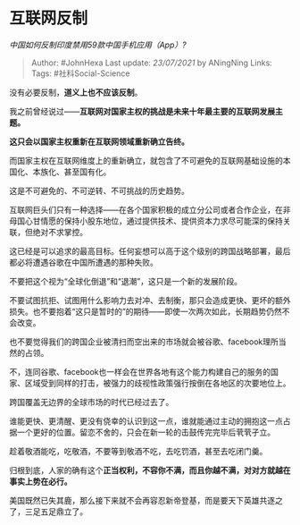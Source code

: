 # 互联网反制
*中国如何反制印度禁用59款中国手机应用（App）?*

> Author: #JohnHexa
Last update: *23/07/2021* by ANingNing
Links:
Tags: #社科Social-Science 

 
没有必要反制，**道义上也不应该反制**。

我之前曾经说过——**互联网对国家主权的挑战是未来十年最主要的互联网发展主题。**

**这只会以国家主权重新在互联网领域重新确立告终。**

而国家主权在互联网维度上的重新确立，就包含了不可避免的互联网基础设施的本国化、本族化、甚至国有化。

这是不可避免的、不可逆转、不可挑战的历史趋势。

互联网巨头们只有一种选择——在各个国家积极的成立分公司或者合作企业，在非母国心甘情愿的保持小股东地位，通过提供技术、提供资本力求尽可能深的保持关联，但绝对不求掌控。

这已经是可以追求的最高目标。任何妄想可以高于这个级别的跨国战略部署，最后都必将遭遇谷歌在中国所遭遇的那种失败。

不要把这个视为“全球化倒退”和“退潮”，这只是一个新的发展阶段。

不要试图抗拒、试图用什么影响力去对冲、去制衡，那只会造成更快、更坏的额外损失。也不要抱着“这只是暂时的”的期待——即使一次两次如此，长期趋势仍然不会改变。

也不要觉得我们的跨国企业被清扫而空出来的市场就会被谷歌、facebook理所当然的占领。

不，连同谷歌、facebook也一样会在世界各地有这个能力构建自己的服务的国家、区域受到同样的打击，被强力的歧视性政策强行按倒在各地区的次要地位上。

跨国覆盖无边界的全球市场的时代已经过去了。

谁能更快、更清醒、更没有侥幸的认识到这一点，谁就能通过主动的拥抱这一点占据一个更好的位置。留恋不舍的，只会在新一轮的击鼓传完完毕后茕茕孑立。

趁着敬酒能吃，吃敬酒，不要等到敬酒不吃，去吃罚酒，甚至去吃闭门羹。

归根到底，人家的确有这个**正当权利，不容你不满，而且你越不满，对对方就越在事实上势在必行。**

美国既然已失其鹿，那么接下来就不会再容忍新帝登基，而是要天下英雄共逐之了，三足五足鼎立了。



